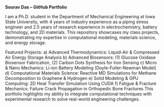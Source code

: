 **Sourav Das – GitHub Portfolio**


I am a Ph.D. student in the Department of Mechanical Engineering at Iowa State University, with 4 years of industry experience as a piping stress engineer and 2.5 years of research experience in electrochemistry, battery technology, and 2D materials. This repository showcases my class projects, demonstrating my expertise in computational modeling, materials science, and energy storage.

Featured Projects:
a) Advanced Thermodynamics: Liquid-Air & Compressed Air Energy Storage Analysis
b) Advanced Biosensors: (1) Glucose Oxidase Biosensor Fabrication, (2) Carbon Dots Synthesis for Iron Sensing
c) Micro & Nano Mechanics: Li-ion Battery Modeling (Doyle-Fuller-Newman Model)
d) Computational Materials Science: Reactive MD Simulations for Methane Decomposition to Graphene & Hydrogen
e) Solid Modeling & GPU Computing: 2D Heat Transfer Simulation Using CUDA
f) Fatigue & Fracture Mechanics: Failure Crack Propagation in Orthopedic Bone Fractures
This portfolio highlights my ability to integrate computational techniques with experimental research to solve real-world engineering challenges.
